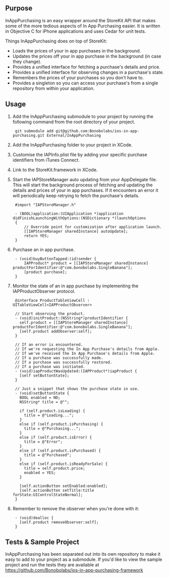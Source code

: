 Purpose
--------------

InAppPurchasing is an easy wrapper around the StoreKit API that makes some of the more tedious aspects of In App Purchasing easier. It is written in Objective C for iPhone applications and uses Cedar for unit tests. 

Things InAppPurchasing does on top of StoreKit:

* Loads the prices of your in app purchases in the background.
* Updates the prices off your in app purchase in the background (in case they change).
* Provides a unified interface for fetching a purchase's details and price.
* Provides a unified interface for observing changes in a purchase's state.
* Remembers the prices of your purchases so you don't have to.
* Provides a singleton so you can access your purchase's from a single repository from within your application.

Usage
--------------

1. Add the InAppPurchasing submodule to your project by running the following command from the root directory of your project.

        git submodule add git@github.com:Bonobolabs/ios-in-app-purchasing.git External/InAppPurchasing

2. Add the InAppPurchasing folder to your project in XCode.

3. Customise the IAPInfo.plist file by adding your specific purchase identifiers from iTunes Connect.

4. Link to the StoreKit.framework in XCode.

5. Start the IAPStoreManager auto updating from your AppDelegate file. This will start the background process of fetching and updating the details and prices of your in app purchases. If it encounters an error it will periodically keep retrying to fetch the purchase's details.

        #import "IAPStoreManager.h"

        - (BOOL)application:(UIApplication *)application didFinishLaunchingWithOptions:(NSDictionary *)launchOptions
        {
            // Override point for customization after application launch.
	        [[IAPStoreManager sharedInstance] autoUpdate];
	        return YES;
	    }
	
6. Purchase an in app purchase.

        - (void)buyButtonTapped:(id)sender {
			IAPProduct* product = [[IAPStoreManager sharedInstance] productForIdentifier:@"com.bonobolabs.SingleBanana"];
			[product purchase];
        }

7. Monitor the state of an in app purchase by implementing the IAPProductObserver protocol.

        @interface ProductTableViewCell : UITableViewCell<IAPProductObserver>

        // Start observing the product.
        - (void)initProduct:(NSString*)productIdentifier {
          self.product = [[IAPStoreManager sharedInstance] productForIdentifier:@"com.bonobolabs.SingleBanana"];
          [self.product addObserver:self];
        }

        // If an error is encountered.
        // If we're requesting the In App Purchase's details from Apple.
        // If we've received the In App Purchase's details from Apple.
        // If a purchase was successfully made.
        // If a purchase was successfully restored.
        // If a purchase was initiated.
        - (void)iapProductWasUpdated:(IAPProduct*)iapProduct {
          [self setButtonState];
        }

        // Just a snippet that shows the purchase state in use.
        - (void)setButtonState {
          BOOL enabled = NO;
          NSString* title = @"";
    
          if (self.product.isLoading) {
            title = @"Loading...";
          }
          else if (self.product.isPurchasing) {
            title = @"Purchasing...";
          }
          else if (self.product.isError) {
            title = @"Error";
          }
          else if (self.product.isPurchased) {
            title = @"Purchased";
          }
          else if (self.product.isReadyForSale) {
            title = self.product.price;
            enabled = YES;
          }
 
          [self.actionButton setEnabled:enabled];
          [self.actionButton setTitle:title forState:UIControlStateNormal];
        }

8. Remember to remove the observer when you're done with it:

        - (void)dealloc {
          [self.product removeObserver:self];
        }

Tests & Sample Project
--------------

InAppPurchasing has been separated out into its own repository to make it easy to add to your project as a submodule. If you'd like to view the sample project and run the tests they are available at https://github.com/Bonobolabs/ios-in-app-purchasing-framework
